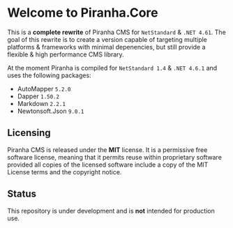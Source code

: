 # Welcome to Piranha.Core

This is a **complete rewrite** of Piranha CMS for `NetStandard` & `.NET 4.61`. The goal of this
rewrite is to create a version capable of targeting multiple platforms & frameworks with minimal
depenencies, but still provide a flexible & high performance CMS library.

At the moment Piranha is compiled for `NetStandard 1.4` & `.NET 4.6.1` and uses the following packages:

* AutoMapper `5.2.0`
* Dapper `1.50.2`
* Markdown `2.2.1`
* Newtonsoft.Json `9.0.1`

## Licensing
Piranha CMS is released under the **MIT** license. It is a permissive free software license,
meaning that it permits reuse within proprietary software provided all copies of the licensed
software include a copy of the MIT License terms and the copyright notice.

## Status
This repository is under development and is **not** intended for production use.
